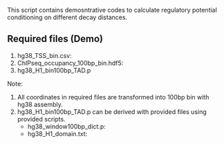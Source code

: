 This script contains demosntrative codes to calculate regulatory potential conditioning on different decay distances.

## Required files (Demo)
1. hg38_TSS_bin.csv: 
2. ChIPseq_occupancy_100bp_bin.hdf5:
3. hg38_H1_bin100bp_TAD.p

Note: 
1. All coordinates in required files are transformed into 100bp bin with hg38 assembly. 
2. hg38_H1_bin100bp_TAD.p can be derived with provided files using provided scripts.
	* hg38_window100bp_dict.p: 
	* hg38_H1_domain.txt: 